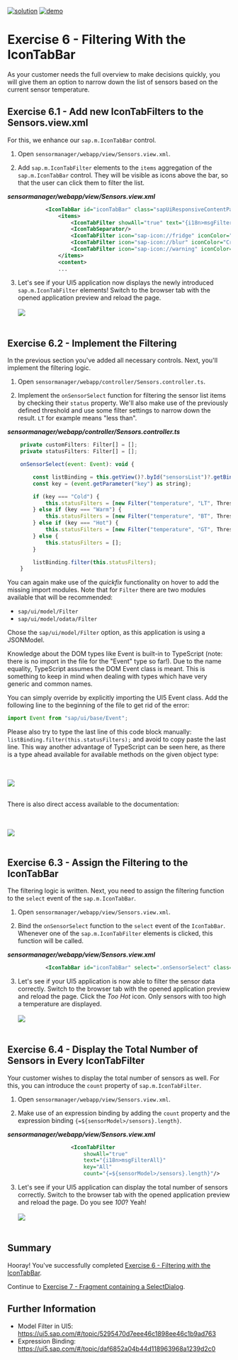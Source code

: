 [![solution](https://flat.badgen.net/badge/solution/available/green?icon=github)](../../../../tree/code/ex6)
[![demo](https://flat.badgen.net/badge/demo/deployed/blue?icon=chrome)](https://SAP-samples.github.io/teched2022-AD163/ex6/sensormanager/webapp/)

# Exercise 6 - Filtering With the IconTabBar

As your customer needs the full overview to make decisions quickly, you will give them an option to narrow down the list of sensors based on the current sensor temperature.

## Exercise 6.1 - Add new IconTabFilters to the Sensors.view.xml

For this, we enhance our `sap.m.IconTabBar` control.

1. Open `sensormanager/webapp/view/Sensors.view.xml`.

2. Add `sap.m.IconTabFilter` elements to the `items` aggregation of the `sap.m.IconTabBar` control. They will be visible as icons above the bar, so that the user can click them to filter the list.

***sensormanager/webapp/view/Sensors.view.xml***

````xml
            <IconTabBar id="iconTabBar" class="sapUiResponsiveContentPadding">
                <items>
                    <IconTabFilter showAll="true" text="{i18n>msgFilterAll}" key="All"/>
                    <IconTabSeparator/>
                    <IconTabFilter icon="sap-icon://fridge" iconColor="Default" text="{i18n>msgFilterCold}" key="Cold"/>
                    <IconTabFilter icon="sap-icon://blur" iconColor="Critical" text="{i18n>msgFilterWarm}" key="Warm"/>
                    <IconTabFilter icon="sap-icon://warning" iconColor="Negative" text="{i18n>msgFilterHot}" key="Hot"/>
                </items>
                <content>
                ...
````

3. Let's see if your UI5 application now displays the newly introduced `sap.m.IconTabFilter` elements! Switch to the browser tab with the opened application preview and reload the page.
<br><br>![](images/06_01_0010.png)<br><br>

## Exercise 6.2 - Implement the Filtering

In the previous section you've added all necessary controls. Next, you'll implement the filtering logic.

1. Open `sensormanager/webapp/controller/Sensors.controller.ts`.

2. Implement the `onSensorSelect` function for filtering the sensor list items by checking their `status` property. We'll also make use of the previously defined threshold and use some filter settings to narrow down the result. `LT` for example means "less than".

***sensormanager/webapp/controller/Sensors.controller.ts***

````js
    private customFilters: Filter[] = [];
    private statusFilters: Filter[] = [];

    onSensorSelect(event: Event): void {

        const listBinding = this.getView()?.byId("sensorsList")?.getBinding("items") as ListBinding;
        const key = (event.getParameter("key") as string);

        if (key === "Cold") {
            this.statusFilters = [new Filter("temperature", "LT", Threshold.Warm, false)];
        } else if (key === "Warm") {
            this.statusFilters = [new Filter("temperature", "BT", Threshold.Warm, Threshold.Hot)];
        } else if (key === "Hot") {
            this.statusFilters = [new Filter("temperature", "GT", Threshold.Hot, false)];
        } else {
            this.statusFilters = [];
        }

        listBinding.filter(this.statusFilters);
    }
````

You can again make use of the *quickfix* functionality on hover to add the missing import modules. Note that for `Filter` there are two modules available that will be recommended:
- `sap/ui/model/Filter`
- `sap/ui/model/odata/Filter`

Chose the `sap/ui/model/Filter` option, as this application is using a JSONModel.

Knowledge about the DOM types like Event is built-in to TypeScript (note: there is no import in the file for the "Event" type so far!). Due to the name equality, TypeScript assumes the DOM Event class is meant. This is something to keep in mind when dealing with types which have very generic and common names.

You can simply override by explicitly importing the UI5 Event class. Add the following line to the beginning of the file to get rid of the error:

````js
import Event from "sap/ui/base/Event";
````

Please also try to type the last line of this code block manually: `listBinding.filter(this.statusFilters);` and avoid to copy paste the last line. 
This way another advantage of TypeScript can be seen here, as there is a type ahead available for available methods on the given object type:

<br><br>![](images/06_01_0005.png)<br><br>

There is also direct access available to the documentation:

<br><br>![](images/06_01_0005b.png)<br><br>

## Exercise 6.3 - Assign the Filtering to the IconTabBar

The filtering logic is written. Next, you need to assign the filtering function to the `select` event of the `sap.m.IconTabBar`.

1. Open `sensormanager/webapp/view/Sensors.view.xml`.

2. Bind the `onSensorSelect` function to the `select` event of the `IconTabBar`. Whenever one of the `sap.m.IconTabFilter` elements is clicked, this function will be called.

***sensormanager/webapp/view/Sensors.view.xml***

````xml
            <IconTabBar id="iconTabBar" select=".onSensorSelect" class="sapUiResponsiveContentPadding">
````

3. Let's see if your UI5 application is now able to filter the sensor data correctly. Switch to the browser tab with the opened application preview and reload the page. Click the *Too Hot* icon. Only sensors with too high a temperature are displayed.
<br><br>![](images/06_01_0010.png)<br><br>

## Exercise 6.4 - Display the Total Number of Sensors in Every IconTabFilter

Your customer wishes to display the total number of sensors as well. For this, you can introduce the `count` property of `sap.m.IconTabFilter`.

1. Open `sensormanager/webapp/view/Sensors.view.xml`.

2. Make use of an expression binding by adding the `count` property and the expression binding `{=${sensorModel>/sensors}.length}`.

***sensormanager/webapp/view/Sensors.view.xml***

````xml
                    <IconTabFilter
                        showAll="true"
                        text="{i18n>msgFilterAll}"
                        key="All"
                        count="{=${sensorModel>/sensors}.length}"/>
````

3. Let's see if your UI5 application can display the total number of sensors correctly. Switch to the browser tab with the opened application preview and reload the page. Do you see *100*? Yeah!
<br><br>![](images/06_04_0010.png)<br><br>

## Summary

Hooray! You've successfully completed [Exercise 6 - Filtering with the IconTabBar](#exercise-6---filtering-with-the-icontabbar).

Continue to [Exercise 7 - Fragment containing a SelectDialog](../ex7/README.md).

## Further Information

* Model Filter in UI5: https://ui5.sap.com/#/topic/5295470d7eee46c1898ee46c1b9ad763
* Expression Binding: https://ui5.sap.com/#/topic/daf6852a04b44d118963968a1239d2c0
